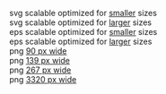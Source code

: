 svg scalable optimized for [smaller](../images/logo/DarkSmallPhoenixLogotypeRGB.svg) sizes<br> svg scalable optimized for [larger](../images/logo/DarkLargePhoenixLogotypeRGB.svg) sizes<br> eps scalable optimized for [smaller](../images/logo/DarkSmallPhoenixLogotypeRGB.eps) sizes<br> eps scalable optimized for [larger](../images/logo/DarkLargePhoenixLogotypeRGB.eps) sizes<br> png [90 px wide](../images/logo/DarkTinyPhoenixLogotypeRGB.png)<br> png [139 px wide](../images/logo/DarkSmallerPhoenixLogotypeRGB.png)<br> png [267 px wide](../images/logo/DarkMediumPhoenixLogotypeRGB.png)<br> png [3320 px wide](../images/logo/DarkBigHighResPhoenixLogotypeRGB.png)<br>
